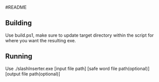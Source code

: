 #README

## Building
Use build.ps1, make sure to update target directory within the script for where you want the resulting exe.

## Running
Use ./slashInserter.exe [input file path] [safe word file path(optional)] [output file path(optional)]
